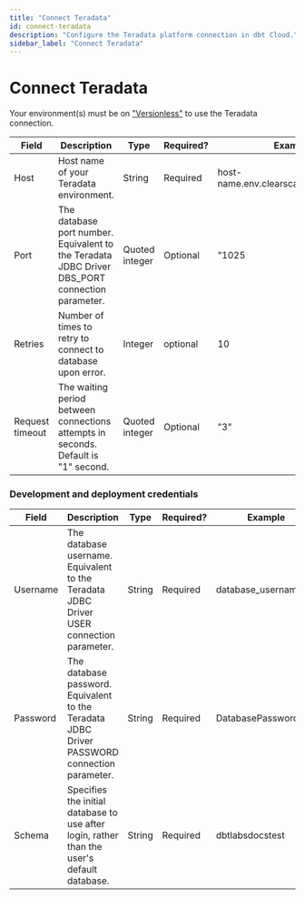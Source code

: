 ```yaml
---
title: "Connect Teradata"
id: connect-teradata
description: "Configure the Teradata platform connection in dbt Cloud."
sidebar_label: "Connect Teradata"
---
```


# Connect Teradata <Lifecycle status="preview" />

Your environment(s) must be on ["Versionless"](/docs/dbt-versions/versionless-cloud) to use the Teradata connection.

| Field                         | Description                                                                                   | Type           | Required? | Example |
| ----------------------------- | --------------------------------------------------------------------------------------------- | -------------- | --------- | ------- |
| Host                          | Host name of your Teradata environment.                                                        | String         | Required  | host-name.env.clearscape.teradata.com |
| Port                          | The database port number. Equivalent to the Teradata JDBC Driver DBS_PORT connection parameter.| Quoted integer | Optional  | "1025 |
| Retries                       | Number of times to retry to connect to database upon error.                                   | Integer        | optional  | 10 |
| Request timeout               | The waiting period between connections attempts in seconds. Default is "1" second.            | Quoted integer | Optional  | "3" |

<Lightbox src="/img/docs/dbt-cloud/teradata-connection.png" title="Example of the Teradata connection fields." />

### Development and deployment credentials

| Field                         | Description                                                                                   | Type           | Required? | Example            |
| ------------------------------|-----------------------------------------------------------------------------------------------|----------------|-----------|--------------------|
| Username                      | The database username. Equivalent to the Teradata JDBC Driver USER connection parameter.      | String         | Required  | database_username |
| Password                      | The database password. Equivalent to the Teradata JDBC Driver PASSWORD connection parameter.  | String         | Required  | DatabasePassword123 |
| Schema                        | Specifies the initial database to use after login, rather than the user's default database.   | String         | Required  | dbtlabsdocstest |

<Lightbox src="/img/docs/dbt-cloud/teradata-deployment.png" title="Example of the developer credential fields." />

